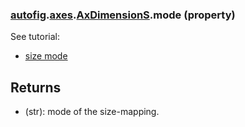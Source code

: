 ### [autofig](autofig.md).[axes](autofig.axes.md).[AxDimensionS](autofig.axes.AxDimensionS.md).mode (property)




See tutorial:

* [size mode](../../tutorials/size_modes/#smode)

Returns
----------
* (str): mode of the size-mapping.

